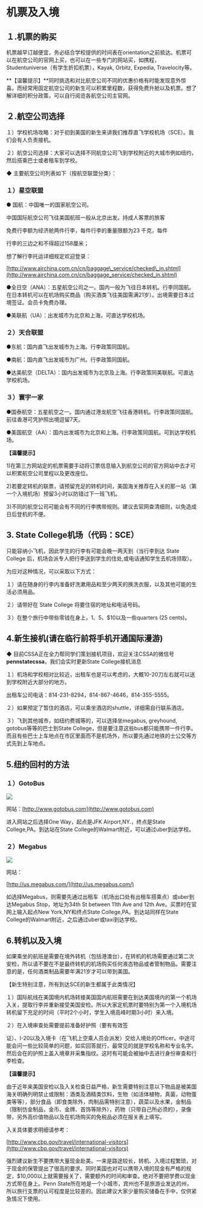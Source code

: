 # 机票及入境

## １.机票的购买

机票越早订越便宜，务必结合学校提供的时间表在orientation之前抵达。机票可以在航空公司的官网上买，也可以在一些专门的网站买，如携程，Studentuniverse（有学生折扣机票），Kayak, Orbitz, Expedia, Travelocity等。

**【温馨提示】**同时挑选和对比航空公司不同的优惠价格有时能发现意外惊喜。而经常用固定航空公司的新生可以积累里程数，获得免费升舱以及机票。想了解详细的积分政策，可以自行阅览各航空公司主官网。

## ２.航空公司选择

１）学校机场攻略：对于初到美国的新生来讲我们推荐直飞学校机场（SCE）。我们会有人负责接机。

２）航空公司选择：大家可以选择不同航空公司飞到学校附近的大城市例如纽约，然后搭乘巴士或者租车到学校。

◆ 主要航空公司列表如下（按航空联盟分类）：

### １）星空联盟

● 国航：中国唯一的国家航空公司。

中国国际航空公司飞往美国航班一般从北京出发。持成人客票的旅客

免费行李额为经济舱两件行李，每件行李的重量限额为23 千克，每件

行李的三边之和不得超过158厘米；

想了解行李托运详细规定欢迎登录：　　

[http://www.airchina.com.cn/cn/baggage\_service/checked\_in.shtml](http://www.airchina.com.cn/cn/baggage_service/checked_in.shtml)

●全日空（ANA）：五星航空公司之一。国内一般为飞往日本转机。行李同国航。在日本转机可以在机场购买商品（购买酒类飞往美国需满21岁）。出境需要日本过境签证。会员卡免费办理。

●美联航（UA）：出发城市为北京和上海，可直达学校机场。

### ２）天合联盟

●东航：国内直飞出发城市为上海。行李政策同国航。

●南航：国内直飞出发城市为广州。行李政策同国航。

●达美航空（DELTA）：国内出发城市为北京及上海。行李政策同美联航。可直达学校机场。

### ３）寰宇一家

●国泰航空：五星航空之一。国内通过港龙航空飞往香港转机。行李政策同国航。前往香港可凭护照出境逗留7天。

●美国航空（AA）：国内出发城市为北京和上海。行李政策同国航。可到达学校机场。

**【温馨提示】**

1\)在第三方网站定的机票需要手动将订票信息输入到航空公司的官方网站中去才可以积累航空公司里程以及更改座位。

2\)若要定转机的联票，请预留充足的转机时间，美国海关推荐在入关的那一站（第一个入境机场）预留3小时以防错过下一班飞机。

3\)不同的航空公司可能会有不同的行李携带规则。建议去官网查清细则，以免造成日后登机的不便。

## 3. State College机场（代码：SCE）

只能容纳小飞机，因此学生的行李有可能会晚一两天到（当行李到达 State College 后，机场会派专人把行李送到学生的住处,或电话通知学生去机场领取）。

为应对这种情况，可以采取以下方式：

１）请在随身的行李内准备好洗漱用品和至少两天的换洗衣服，以及其他可能的生活必须用品。

２）请带好在 State College 将要住宿的地址和电话号码。

３）在整个旅行中带些零钱在身上，$1、$5、$10以及一些quarters \(25 cents\)。

## 4.新生接机\(请在临行前将手机开通国际漫游\)

◆ 目前CSSA正在全力帮同学们策划接机项目，欢迎关注CSSA的微信号**pennstatecssa**，我们会实时更新State College接机消息

１）机场和学校相对比较近，出租车也是可以考虑的，大概10-20刀左右就可以送到学校附近大部分的地方。

出租车公司电话：814-231-8294，814-867-4646，814-355-5555。

２）如果预定了暂住的酒店，可以乘坐酒店的shuttle，详细需自行联系酒店。

３）飞到其他城市，如纽约费城等的，可以选择坐megabus, greyhound, gotobus等等的巴士到State College，但是要注意这些bus都只能携带一件行李。而且有些巴士上车地点在市区里面而不是机场外，所以要先通过地铁的士公交等方式先到上车地点。

## 5.纽约回村的方法

### １）GotoBus

![](../.gitbook/assets/image%20%28145%29.png)

网站：[http://www.gotobus.com](http://www.gotobus.com)

进入网站之后选择One Way，起点是JFK Airport,NY.，终点是State College,PA。到达站在State College的Walmart附近，可以通过uber到达学校。

### ２）Megabus

![](../.gitbook/assets/image%20%2895%29.png)

网站：

[http://us.megabus.com/](http://us.megabus.com/)

如选择Megabus，则需要先通过出租车（机场出口处有出租车搭乘点）或uber到达Megabus Stop，地址为34th St between 11th Ave and 12th Ave。买票时在官网上输入起点New York,NY和终点State College,PA。到达站同样在State College的Walmart附近，之后通过uber或taxi到达学校。

## 6.转机以及入境

如果乘坐的航班是需要在境外转机（包括港澳台），在转机的机场需要通过第二次安检，所以请不要在不是最终转机的机场购买任何液态物品或者管制物品。需要注意的是，任何酒类制品需要年满21岁才可以带到美国。

【新生特别注意，所有到达SCE的新生都属于此类情况】

１）国际航线在美国境内机场转接美国国内航班需要在到达美国境内的第一个机场入关，提取行李并重新接受美国安检。所以大家定机票时要特别为第一个入境机场转机留下充足的时间（平时2个小时，学生入境高峰时期3小时）来入境。

２）在入境审查处需要提前准备好护照（要有有效签

证）、I-20以及入境卡（在飞机上空乘人员会派发）交给入境处的Officer。中途可能会问一些比较简单的问题，如实回答就行，最常见的就是学校名称和专业名字。然后会在的护照上盖入境章并采集指纹。这时有可能会被抽中去进行身份审查和行李检查。

**【温馨提示】**

由于近年来美国安检以及入关检查日益严格，新生需要特别注意以下物品是被美国海关明确列明禁止或限制：酒类及酒精类饮料，生物（如活体植物，真菌，动物蛋类等等），部分食品（即食类除外，肉制品需特别注意），蔬菜以及水果，金制品（限制仿金制品，金币、金牌、首饰等除外），药物（只带自己所必须的），录像带，另外高价值物品以及在机场购买的免税品必须在报关表上填写。

入关具体要求明细请参考：

[http://www.cbp.gov/travel/international-visitors](http://www.cbp.gov/travel/international-visitors)

强烈建议新生不要携带大量现金赴美。一来是路途较长，转机、入境过程繁琐，对于现金的保管提出了很高的要求。同时美国也对可以携带入境的现金有严格的规定，$10,000以上就需要报关了，需要额外的时间和审查。绝对不要把学费以现金方式带在身上。Penn State所在地是一个小城市，宾州也不是旅游业发达的州，所以旅行支票的认可程度是比较差的。因此建议大家少量购买储备在手中，仅供紧急情况下使用。  


